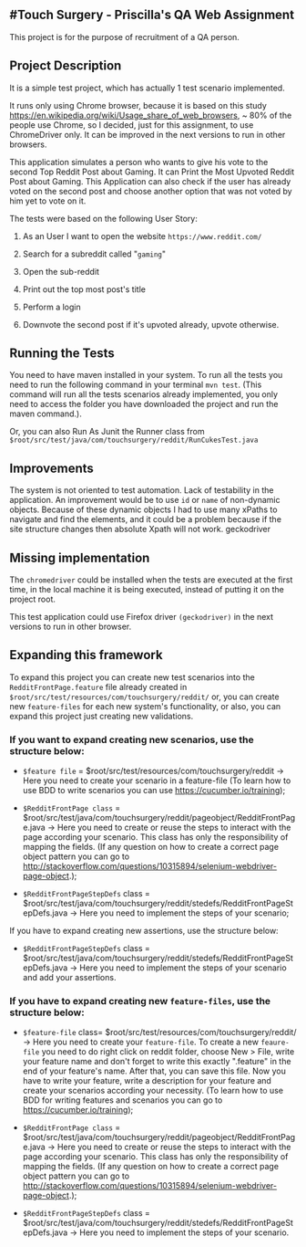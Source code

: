 #Touch Surgery - Priscilla's QA Web Assignment
----
This project is for the purpose of recruitment of a QA person.

## Project Description
It is a simple test project, which has actually 1 test scenario implemented.

It runs only using Chrome browser, because it is based on this study https://en.wikipedia.org/wiki/Usage_share_of_web_browsers, ~ 80% of the people use Chrome, so I decided, just for this assignment, to use ChromeDriver only. It can be improved in the next versions to run in other browsers. 

This application simulates a person who wants to give his vote to the second Top Reddit Post about Gaming. 
It can Print the Most Upvoted Reddit Post about Gaming. This Application can also check if the user has already voted on the second post and choose another option that was not voted by him yet to vote on it.

The tests were based on the following User Story:

   1. As an User I want to open the website `https://www.reddit.com/`
   
   2. Search for a subreddit called "`gaming`"
   
   3. Open the sub-reddit
   
   4. Print out the top most post's title
   
   5. Perform a login
   
   6. Downvote the second post if it's upvoted already, upvote otherwise.	
   

## Running the Tests
You need to have maven installed in your system.
To run all the tests you need to run the following command in your terminal `mvn test`. (This command will run all the tests scenarios already implemented, you only need to access the folder you have downloaded the project and run the maven command.). 

Or, you can also Run As Junit the Runner class from `$root/src/test/java/com/touchsurgery/reddit/RunCukesTest.java`

## Improvements
The system is not oriented to test automation. Lack of testability in the application. An improvement would be to use `id` or `name` of non-dynamic objects. Because of these dynamic objects I had to use many xPaths to navigate and find the elements, and it could be a problem because if the site structure changes then absolute Xpath will not work. 
geckodriver 

## Missing implementation
The `chromedriver` could be installed when the tests are executed at the first time, in the local machine it is being executed, instead of putting it on the project root.

This test application could use Firefox driver `(geckodriver)` in the next versions to run in other browser.  
	
## Expanding this framework
To expand this project you can create new test scenarios into the `RedditFrontPage.feature` file already created in `$root/src/test/resources/com/touchsurgery/reddit/` or, you can create new `feature-files` for each new system's functionality, or also, you can expand this project just creating new validations. 


### If you want to expand creating new scenarios, use the structure below:

   - `$feature file` = $root/src/test/resources/com/touchsurgery/reddit -> Here you need to create your scenario in a feature-file (To learn how to use BDD to write scenarios you can use https://cucumber.io/training);
   
   - `$RedditFrontPage class` =  $root/src/test/java/com/touchsurgery/reddit/pageobject/RedditFrontPage.java -> Here you need to create or reuse the steps to interact with the page according your scenario. This class has only the responsibility of mapping the fields. (If any question on how to create a correct page object pattern you can go to http://stackoverflow.com/questions/10315894/selenium-webdriver-page-object.);
   
   - `$RedditFrontPageStepDefs` class =  $root/src/test/java/com/touchsurgery/reddit/stedefs/RedditFrontPageStepDefs.java -> Here you need to implement the steps of your scenario;
  
If you have to expand creating new assertions, use the structure below:
   - `$RedditFrontPageStepDefs` class =  $root/src/test/java/com/touchsurgery/reddit/stedefs/RedditFrontPageStepDefs.java -> Here you need to implement the steps of your scenario and add your assertions.


### If you have to expand creating new `feature-files`, use the structure below:

   - `$feature-file` class= $root/src/test/resources/com/touchsurgery/reddit/ -> Here you need to create your `feature-file`.
To create a new `feaure-file` you need to do right click on reddit folder, choose New > File, write your feature name and don't forget to write this exactly ".feature" in the end of your feature's name. After that, you can save this file. Now you have to write your feature, write a description for your feature and create your scenarios according your necessity. (To learn how to use BDD for writing features and scenarios you can go to https://cucumber.io/training);

   - `$RedditFrontPage class` =  $root/src/test/java/com/touchsurgery/reddit/pageobject/RedditFrontPage.java -> Here you need to create or reuse the steps to interact with the page according your scenario. This class has only the responsibility of mapping the fields. (If any question on how to create a correct page object pattern you can go to http://stackoverflow.com/questions/10315894/selenium-webdriver-page-object.);
   
   - `$RedditFrontPageStepDefs` class =  $root/src/test/java/com/touchsurgery/reddit/stedefs/RedditFrontPageStepDefs.java -> Here you need to implement the steps of your scenario.
